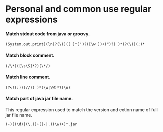 # Personal and common use regular expressions

#### Match stdout code from java or groovy.
```
(System.out.print)(ln)?(\()(( )*(")?([\w ])+(")?( )*)?(\))(;)*
```

#### Match block comment.
```
(/\*)([\s\S]*?)(\*/)
```

#### Match line comment.
```
(?<!(:))(//)( )*(\w|\W)*?(\n)
```

#### Match part of java jar file name.
This regular expression used to match the version and extion name of full jar file name.
```
(-)((\d)|(\.))+((-|.)(\w)+)*.jar
```